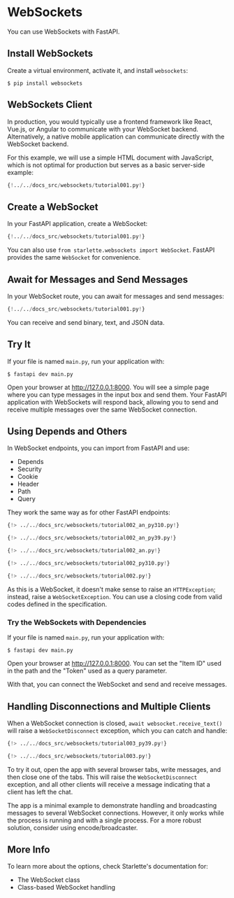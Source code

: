 # WebSockets

You can use WebSockets with FastAPI.

## Install WebSockets

Create a virtual environment, activate it, and install `websockets`:

```console
$ pip install websockets
```

## WebSockets Client

In production, you would typically use a frontend framework like React, Vue.js, or Angular to communicate with your WebSocket backend. Alternatively, a native mobile application can communicate directly with the WebSocket backend.

For this example, we will use a simple HTML document with JavaScript, which is not optimal for production but serves as a basic server-side example:

```Python
{!../../docs_src/websockets/tutorial001.py!}
```

## Create a WebSocket

In your FastAPI application, create a WebSocket:

```Python
{!../../docs_src/websockets/tutorial001.py!}
```

You can also use `from starlette.websockets import WebSocket`. FastAPI provides the same `WebSocket` for convenience.

## Await for Messages and Send Messages

In your WebSocket route, you can await for messages and send messages:

```Python
{!../../docs_src/websockets/tutorial001.py!}
```

You can receive and send binary, text, and JSON data.

## Try It

If your file is named `main.py`, run your application with:

```console
$ fastapi dev main.py
```

Open your browser at http://127.0.0.1:8000. You will see a simple page where you can type messages in the input box and send them. Your FastAPI application with WebSockets will respond back, allowing you to send and receive multiple messages over the same WebSocket connection.

## Using Depends and Others

In WebSocket endpoints, you can import from FastAPI and use:

- Depends
- Security
- Cookie
- Header
- Path
- Query

They work the same way as for other FastAPI endpoints:

```Python
{!> ../../docs_src/websockets/tutorial002_an_py310.py!}
```

```Python
{!> ../../docs_src/websockets/tutorial002_an_py39.py!}
```

```Python
{!> ../../docs_src/websockets/tutorial002_an.py!}
```

```Python
{!> ../../docs_src/websockets/tutorial002_py310.py!}
```

```Python
{!> ../../docs_src/websockets/tutorial002.py!}
```

As this is a WebSocket, it doesn't make sense to raise an `HTTPException`; instead, raise a `WebSocketException`. You can use a closing code from valid codes defined in the specification.

### Try the WebSockets with Dependencies

If your file is named `main.py`, run your application with:

```console
$ fastapi dev main.py
```

Open your browser at http://127.0.0.1:8000. You can set the "Item ID" used in the path and the "Token" used as a query parameter.

With that, you can connect the WebSocket and send and receive messages.

## Handling Disconnections and Multiple Clients

When a WebSocket connection is closed, `await websocket.receive_text()` will raise a `WebSocketDisconnect` exception, which you can catch and handle:

```Python
{!> ../../docs_src/websockets/tutorial003_py39.py!}
```

```Python
{!> ../../docs_src/websockets/tutorial003.py!}
```

To try it out, open the app with several browser tabs, write messages, and then close one of the tabs. This will raise the `WebSocketDisconnect` exception, and all other clients will receive a message indicating that a client has left the chat.

The app is a minimal example to demonstrate handling and broadcasting messages to several WebSocket connections. However, it only works while the process is running and with a single process. For a more robust solution, consider using encode/broadcaster.

## More Info

To learn more about the options, check Starlette's documentation for:

- The WebSocket class
- Class-based WebSocket handling